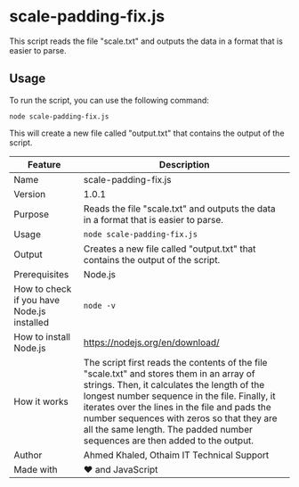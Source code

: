 # scale-padding-fix.js

This script reads the file "scale.txt" and outputs the data in a format that is easier to parse.

## Usage

To run the script, you can use the following command:

```
node scale-padding-fix.js
```

This will create a new file called "output.txt" that contains the output of the script.

| Feature                                    | Description                                                                                                                                                                                                                                                                                                                                                             |
| ------------------------------------------ | ----------------------------------------------------------------------------------------------------------------------------------------------------------------------------------------------------------------------------------------------------------------------------------------------------------------------------------------------------------------------- |
| Name                                       | scale-padding-fix.js                                                                                                                                                                                                                                                                                                                                                    |
| Version                                    | 1.0.1                                                                                                                                                                                                                                                                                                                                                                   |
| Purpose                                    | Reads the file "scale.txt" and outputs the data in a format that is easier to parse.                                                                                                                                                                                                                                                                                    |
| Usage                                      | `node scale-padding-fix.js`                                                                                                                                                                                                                                                                                                                                             |
| Output                                     | Creates a new file called "output.txt" that contains the output of the script.                                                                                                                                                                                                                                                                                          |
| Prerequisites                              | Node.js                                                                                                                                                                                                                                                                                                                                                                 |
| How to check if you have Node.js installed | `node -v`                                                                                                                                                                                                                                                                                                                                                               |
| How to install Node.js                     | https://nodejs.org/en/download/                                                                                                                                                                                                                                                                                                                                         |
| How it works                               | The script first reads the contents of the file "scale.txt" and stores them in an array of strings. Then, it calculates the length of the longest number sequence in the file. Finally, it iterates over the lines in the file and pads the number sequences with zeros so that they are all the same length. The padded number sequences are then added to the output. |
| Author                                     | Ahmed Khaled, Othaim IT Technical Support                                                                                                                                                                                                                                                                                                                               |
| Made with                                  | ❤️ and JavaScript                                                                                                                                                                                                                                                                                                                                                       |
